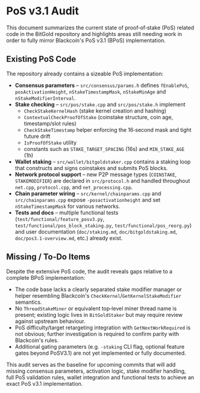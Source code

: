 # PoS v3.1 Audit

This document summarizes the current state of proof‑of‑stake (PoS) related code in the BitGold repository and highlights areas still needing work in order to fully mirror Blackcoin's PoS v3.1 (BPoS) implementation.

## Existing PoS Code

The repository already contains a sizeable PoS implementation:

* **Consensus parameters** – `src/consensus/params.h` defines `fEnablePoS`, `posActivationHeight`, `nStakeTimestampMask`, `nStakeMinAge` and `nStakeModifierInterval`.
* **Stake checking** – `src/pos/stake.cpp` and `src/pos/stake.h` implement
  * `CheckStakeKernelHash` (stake kernel creation and hashing)
  * `ContextualCheckProofOfStake` (coinstake structure, coin age, timestamp/slot rules)
  * `CheckStakeTimestamp` helper enforcing the 16‑second mask and tight future drift
  * `IsProofOfStake` utility
  * constants such as `STAKE_TARGET_SPACING` (16s) and `MIN_STAKE_AGE` (1h)
* **Wallet staking** – `src/wallet/bitgoldstaker.cpp` contains a staking loop that constructs and signs coinstakes and submits PoS blocks.
* **Network protocol support** – new P2P message types (`COINSTAKE`, `STAKEMODIFIER`) are declared in `src/protocol.h` and handled throughout `net.cpp`, `protocol.cpp`, and `net_processing.cpp`.
* **Chain parameter wiring** – `src/kernel/chainparams.cpp` and `src/chainparams.cpp` expose `-posactivationheight` and set `nStakeTimestampMask` for various networks.
* **Tests and docs** – multiple functional tests (`test/functional/feature_posv3.py`, `test/functional/pos_block_staking.py`, `test/functional/pos_reorg.py`) and user documentation (`doc/staking.md`, `doc/bitgoldstaking.md`, `doc/pos3.1-overview.md`, etc.) already exist.

## Missing / To‑Do Items

Despite the extensive PoS code, the audit reveals gaps relative to a complete BPoS implementation:

* The code base lacks a clearly separated stake modifier manager or helper resembling Blackcoin's `CheckKernel`/`GetKernelStakeModifier` semantics.
* No `ThreadStakeMiner` or equivalent top‑level miner thread name is present; existing logic lives in `BitGoldStaker` but may require review against upstream behaviour.
* PoS difficulty/target retargeting integration with `GetNextWorkRequired` is not obvious; further investigation is required to confirm parity with Blackcoin's rules.
* Additional gating parameters (e.g. `-staking` CLI flag, optional feature gates beyond PoSV3.1) are not yet implemented or fully documented.

This audit serves as the baseline for upcoming commits that will add missing consensus parameters, activation logic, stake modifier handling, full PoS validation rules, wallet integration and functional tests to achieve an exact PoS v3.1 implementation.

